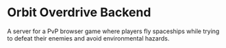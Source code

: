 # Orbit Overdrive Backend
A server for a PvP browser game where players fly spaceships while trying to defeat their enemies and avoid environmental hazards.
